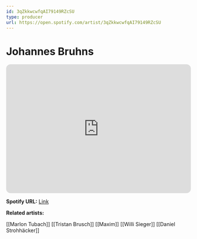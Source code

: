 ```yaml
---
id: 3qZkkwcwfqAI79149RZcSU
type: producer
url: https://open.spotify.com/artist/3qZkkwcwfqAI79149RZcSU
---
```

# Johannes Bruhns

<iframe style="border-radius:12px" src="https://open.spotify.com/embed/artist/3qZkkwcwfqAI79149RZcSU" width="100%" height="352" frameBorder="0" allowfullscreen="" allow="autoplay; clipboard-write; encrypted-media; fullscreen; picture-in-picture" loading="lazy"></iframe>

**Spotify URL:** [Link](https://open.spotify.com/artist/3qZkkwcwfqAI79149RZcSU)

**Related artists:**

[[Marlon Tubach]]
[[Tristan Brusch]]
[[Maxim]]
[[Willi Sieger]]
[[Daniel Strohhäcker]]
